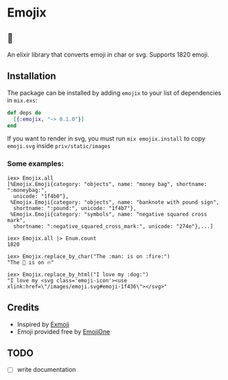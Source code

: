 # Emojix

## 💩

An elixir library that converts emoji in char or svg. Supports 1820 emoji.

## Installation

The package can be installed by adding `emojix` to your list of dependencies in `mix.exs`:

```elixir
def deps do
  [{:emojix, "~> 0.1.0"}]
end
```

If you want to render in svg, you must run `mix emojix.install` to copy `emoji.svg` inside `priv/static/images`

### Some examples:

```iex
iex> Emojix.all
[%Emojix.Emoji{category: "objects", name: "money bag", shortname: ":moneybag:",
  unicode: "1f4b0"},
 %Emojix.Emoji{category: "objects", name: "banknote with pound sign",
  shortname: ":pound:", unicode: "1f4b7"},
 %Emojix.Emoji{category: "symbols", name: "negative squared cross mark",
  shortname: ":negative_squared_cross_mark:", unicode: "274e"},...]

iex> Emojix.all |> Enum.count
1820

iex> Emojix.replace_by_char("The :man: is on :fire:")
"The 👨 is on 🔥"

iex> Emojix.replace_by_html("I love my :dog:")
"I love my <svg class='emoji-icon'><use xlink:href=\"/images/emoji.svg#emoji-1f436\"></svg>"
```

## Credits

* Inspired by [Exmoji](https://github.com/mroth/exmoji)
* Emoji provided free by [EmojiOne](http://emojione.com/)

## TODO

- [ ] write documentation
